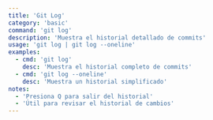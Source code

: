 ```yaml
---
title: 'Git Log'
category: 'basic'
command: 'git log'
description: 'Muestra el historial detallado de commits'
usage: 'git log | git log --oneline'
examples:
  - cmd: 'git log'
    desc: 'Muestra el historial completo de commits'
  - cmd: 'git log --oneline'
    desc: 'Muestra un historial simplificado'
notes:
  - 'Presiona Q para salir del historial'
  - 'Útil para revisar el historial de cambios'
---
```

